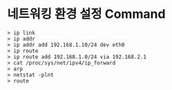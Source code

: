 # 네트워킹 환경 설정 Command



```
> ip link
> ip addr
> ip addr add 192.168.1.10/24 dev eth0
> ip route
> ip route add 192.168.1.0/24 via 192.168.2.1
> cat /proc/sys/net/ipv4/ip_forward
> arp
> netstat -plnt
> route
```

